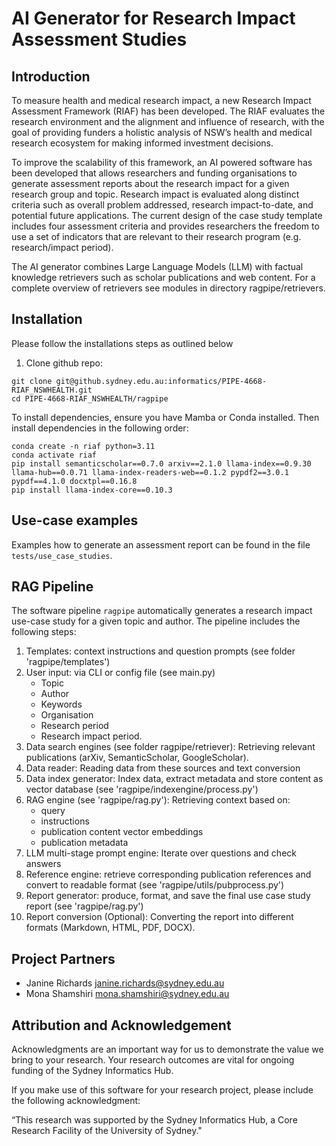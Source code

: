 # AI Generator for Research Impact Assessment Studies

## Introduction

To measure health and medical research impact, a new Research Impact Assessment Framework (RIAF) has been developed. The RIAF evaluates the research environment and the alignment and influence of research, with the goal of providing funders a holistic analysis of NSW’s health and medical research ecosystem for making informed investment decisions.

To improve the scalability of this framework, an AI powered software has been developed that allows researchers and funding organisations to generate assessment reports about the research impact for a given research group and topic. Research impact is evaluated along distinct criteria such as overall problem addressed, research impact-to-date, and potential future applications. The current design of the case study template includes four assessment criteria and provides researchers the freedom to use a set of indicators that are relevant to their research program (e.g. research/impact period). 

The AI generator combines Large Language Models (LLM) with factual knowledge retrievers such as scholar publications and web content. For a complete overview of retrievers see modules in directory ragpipe/retrievers.

## Installation

Please follow the installations steps as outlined below

1) Clone github repo:
```shell
git clone git@github.sydney.edu.au:informatics/PIPE-4668-RIAF_NSWHEALTH.git
cd PIPE-4668-RIAF_NSWHEALTH/ragpipe
```

To install dependencies, ensure you have Mamba or Conda installed. Then install dependencies in the following order:

```shell
conda create -n riaf python=3.11
conda activate riaf
pip install semanticscholar==0.7.0 arxiv==2.1.0 llama-index==0.9.30 llama-hub==0.0.71 llama-index-readers-web==0.1.2 pypdf2==3.0.1 pypdf==4.1.0 docxtpl==0.16.8
pip install llama-index-core==0.10.3
```


## Use-case examples

Examples how to generate an assessment report can be found in the file `tests/use_case_studies`.


## RAG Pipeline

The software pipeline `ragpipe` automatically generates a research impact use-case study for a given topic and author. The pipeline includes the following steps:

1. Templates: context instructions and question prompts (see folder 'ragpipe/templates')
2. User input: via CLI or config file (see main.py)
    - Topic
    - Author
    - Keywords
    - Organisation
    - Research period
    - Research impact period.
3. Data search engines (see folder ragpipe/retriever): Retrieving relevant publications (arXiv, SemanticScholar, GoogleScholar).
4. Data reader: Reading data from these sources and text conversion
5. Data index generator: Index data, extract metadata and store content as vector database (see 'ragpipe/indexengine/process.py')
6. RAG engine (see 'ragpipe/rag.py'): Retrieving context based on:
    - query
    - instructions
    - publication content vector embeddings
    - publication metadata
7. LLM multi-stage prompt engine: Iterate over questions and check answers
8. Reference engine: retrieve corresponding publication references and convert to readable format  (see 'ragpipe/utils/pubprocess.py')
9. Report generator: produce, format, and save the final use case study report (see 'ragpipe/rag.py')
10. Report conversion (Optional): Converting the report into different formats (Markdown, HTML, PDF, DOCX).


## Project Partners

- Janine Richards <janine.richards@sydney.edu.au>
- Mona Shamshiri <mona.shamshiri@sydney.edu.au>


## Attribution and Acknowledgement

Acknowledgments are an important way for us to demonstrate the value we bring to your research. Your research outcomes are vital for ongoing funding of the Sydney Informatics Hub.

If you make use of this software for your research project, please include the following acknowledgment:

“This research was supported by the Sydney Informatics Hub, a Core Research Facility of the University of Sydney."